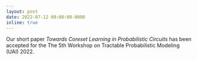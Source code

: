 ```yaml
---
layout: post
date: 2022-07-12 00:00:00-0000
inline: true
---
```


Our short paper *Towards Coreset Learning in Probabilistic Circuits* has been accepted for the The 5th Workshop on Tractable Probabilistic Modeling (UAI) 2022.
